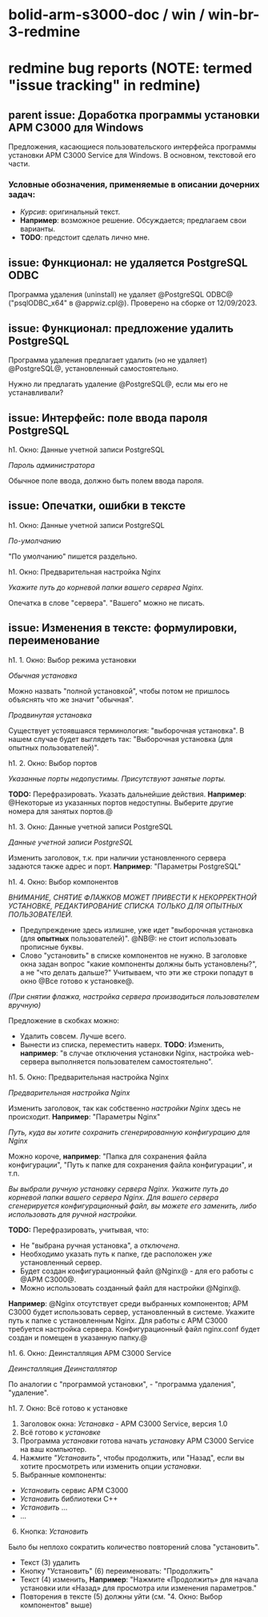 # bolid-arm-s3000-doc / win / win-br-3-redmine

# redmine bug reports (NOTE: termed "issue tracking" in redmine)



## parent issue: Доработка программы установки АРМ С3000 для Windows

Предложения, касающиеся пользовательского интерфейса
программы установки АРМ С3000 Service для Windows.
В основном, текстовой его части.

### Условные обозначения, применяемые в описании дочерних задач:

- _Курсив_: оригинальный текст.
- **Например**: возможное решение. Обсуждается; предлагаем свои варианты.
- **TODO**: предстоит сделать лично мне.



## issue: Функционал: не удаляется PostgreSQL ODBC

Программа удаления (uninstall) не удаляет @PostgreSQL ODBC@
("psqlODBC_x64" в @appwiz.cpl@).
Проверено на сборке от 12/09/2023.



## issue: Функционал: предложение удалить PostgreSQL

Программа удаления предлагает удалить (но не удаляет)
@PostgreSQL@, установленный самостоятельно.

Нужно ли предлагать удаление @PostgreSQL@,
если мы его не устанавливали?



## issue: Интерфейс: поле ввода пароля PostgreSQL

h1. Окно: Данные учетной записи PostgreSQL

_Пароль администратора_

Обычное поле ввода, должно быть полем ввода пароля.



## issue: Опечатки, ошибки в тексте

h1. Окно: Данные учетной записи PostgreSQL

_По-умолчанию_

"По умолчанию" пишется раздельно.

h1. Окно: Предварительная настройка Nginx

_Укажите путь до корневой папки вашего сервреа Nginx._

Опечатка в слове "сервера".
"Вашего" можно не писать.



## issue: Изменения в тексте: формулировки, переименование

h1. 1. Окно: Выбор режима установки

_Обычная установка_

Можно назвать "полной установкой", чтобы потом не пришлось
объяснять что же значит "обычная".

_Продвинутая установка_

Существует устоявшаяся терминология: "выборочная установка".
В нашем случае будет выглядеть так:
"Выборочная установка (для опытных пользователей)".

h1. 2. Окно: Выбор портов

_Указанные порты недопустимы. Присутствуют занятые порты._

**TODO:** Перефразировать. Указать дальнейшие действия.
**Например**:
@Некоторые из указанных портов недоступны.
Выберите другие номера для занятых портов.@

h1. 3. Окно: Данные учетной записи PostgreSQL

_Данные учетной записи PostgreSQL_

Изменить заголовок, т.к. при наличии установленного
сервера задаются также адрес и порт.
**Например**:
"Параметры PostgreSQL"

h1. 4. Окно: Выбор компонентов

_ВНИМАНИЕ, СНЯТИЕ ФЛАЖКОВ МОЖЕТ ПРИВЕСТИ К НЕКОРРЕКТНОЙ УСТАНОВКЕ,
РЕДАКТИРОВАНИЕ СПИСКА ТОЛЬКО ДЛЯ ОПЫТНЫХ ПОЛЬЗОВАТЕЛЕЙ._

- Предупреждение здесь излишне, уже идет
  "выборочная установка (для **опытных** пользователей)".
  @NB@: не стоит использовать прописные буквы.
- Слово "установить" в списке компонентов не нужно.
  В заголовке окна задан вопрос "какие компоненты должны быть установлены?",
  а не "что делать дальше?"
  Учитываем, что эти же строки попадут в окно @Все готово к установке@.

_(При снятии флажка, настройка сервера производиться пользователем вручную)_

Предложение в скобках можно:
- Удалить совсем. Лучше всего.
- Вынести из списка, переместить наверх.
  **TODO**: Изменить, **например**:
  "в случае отключения установки Nginx, настройка web-сервера
   выполняется пользователем самостоятельно".

h1. 5. Окно: Предварительная настройка Nginx

_Предварительная настройка Nginx_

Изменить заголовок, так как собственно _настройки Nginx_ здесь не происходит.
**Например**:
"Параметры Nginx"

_Путь, куда вы хотите сохранить сгенерированную конфигурацию для Nginx_

Можно короче, **например**: "Папка для сохранения файла конфигурации",
"Путь к папке для сохранения файла конфигурации", и т.п.

_Вы выбрали ручную установку сервера Nginx.
Укажите путь до корневой папки вашего сервера Nginx.
Для вашего сервера сгенерируется конфигурационный файл,
вы можете его заменить,
либо использовать для ручной настройки._

**TODO:** Перефразировать, учитывая, что:
- Не "выбрана ручная установка", а _отключена_.
- Необходимо указать путь к папке, где расположен _уже_ установленный сервер.
- Будет создан конфигурационный файл @Nginx@ - для его работы с @АРМ С3000@.
- Можно использовать созданный файл для настройки @Nginx@.

**Например**:
@Nginx отсутствует среди выбранных компонентов;
АРМ С3000 будет использовать сервер, установленный в системе.
Укажите путь к папке с установленным Nginx.
Для работы с АРМ С3000 требуется настройка сервера.
Конфигурационный файл nginx.conf будет создан и помещен в указанную папку.@

h1. 6. Окно: Деинсталляция АРМ С3000 Service

_Деинсталляция_
_Деинсталлятор_

По аналогии с "программой установки", - "программа удаления", "удаление".

h1. 7. Окно: Всё готово к установке

1. Заголовок окна: _Установка_ - АРМ С3000 Service, версия 1.0
2. Всё готово к _установке_
3. Программа _установки_ готова начать _установку_ АРМ С3000 Service на ваш компьютер.
4. Нажмите _"Установить"_, чтобы продолжить, или "Назад", если вы хотите
   просмотреть или изменить опции _установки_.
5. Выбранные компоненты:
  - _Установить_ сервис АРМ С3000
  - _Установить_ библиотеки C++
  - _Установить_ ...
  - ...
6. Кнопка: _Установить_

Было бы неплохо сократить количество повторений слова "установить".

- Текст (3) удалить
- Кнопку "Установить" (6) переименовать: "Продолжить"
- Текст (4) изменить, **Например**:
  "Нажмите «Продолжить» для начала установки или
  «Назад» для просмотра или изменения параметров."
- Повторения в тексте (5) должны уйти (см. "4. Окно: Выбор компонентов" выше)


